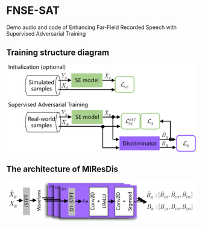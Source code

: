 # FNSE-SAT
Demo audio and code of Enhancing Far-Field Recorded Speech with Supervised Adversarial Training

## Training structure diagram
![FNSE-SAT](images/FNSE-SAT.jpg)

## The architecture of MlResDis
![MlResDis](images/Discri.jpg)